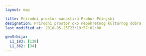 ```yaml
---
layout: map

title: Prirodni prostor manastira Prohor Pčinjski
designation: Prirodni prostor oko nepokretnog kulturnog dobra
last_modified_at: 2018-05-25T23:19:57+02:00

geoSrbija:
  L1_183: [138]
  L1_362: [34]
---
```

